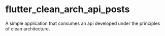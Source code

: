 # flutter_clean_arch_api_posts
A simple application that consumes an api developed under the principles of clean architecture.
